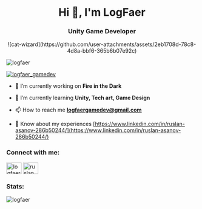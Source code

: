 <h1 align="center">Hi 👋, I'm LogFaer</h1>
<h3 align="center">Unity Game Developer</h3>

<p align="center">![cat-wizard](https://github.com/user-attachments/assets/2eb1708d-78c8-4d8a-bbf6-365b6b07e92c)</p>

<p align="left"> <img src="https://komarev.com/ghpvc/?username=logfaer&label=Profile%20views&color=ffae00&style=flat" alt="logfaer" /> </p>

<p align="left"> <a href="https://twitter.com/logfaer_gamedev" target="blank"><img src="https://img.shields.io/twitter/follow/logfaer_gamedev?logo=twitter&style=for-the-badge" alt="logfaer_gamedev" /></a> </p>

- 🔭 I’m currently working on **Fire in the Dark**

- 🌱 I’m currently learning **Unity, Tech art, Game Design**

- 📫 How to reach me **logfaergamedev@gmail.com**

- 📄 Know about my experiences [https://www.linkedin.com/in/ruslan-asanov-286b50244/](https://www.linkedin.com/in/ruslan-asanov-286b50244/)

<h3 align="left">Connect with me:</h3>
<p align="left">
<a href="https://twitter.com/logfaer_gamedev" target="blank"><img align="center" src="https://raw.githubusercontent.com/rahuldkjain/github-profile-readme-generator/master/src/images/icons/Social/twitter.svg" alt="logfaer_gamedev" height="30" width="40" /></a>
<a href="https://linkedin.com/in/ruslan asanov" target="blank"><img align="center" src="https://raw.githubusercontent.com/rahuldkjain/github-profile-readme-generator/master/src/images/icons/Social/linked-in-alt.svg" alt="ruslan asanov" height="30" width="40" /></a>
</p>

<h3 align="left">Stats:</h3>

<p><img align="center" src="https://github-readme-streak-stats.herokuapp.com/?user=logfaer&theme=dark" alt="logfaer" /></p>

